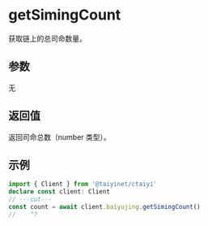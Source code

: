 # getSimingCount

获取链上的总司命数量。

## 参数

无

## 返回值

返回司命总数（number 类型）。

## 示例

```ts twoslash
import { Client } from '@taiyinet/ctaiyi'
declare const client: Client
// ---cut---
const count = await client.baiyujing.getSimingCount()
//    ^?
```
